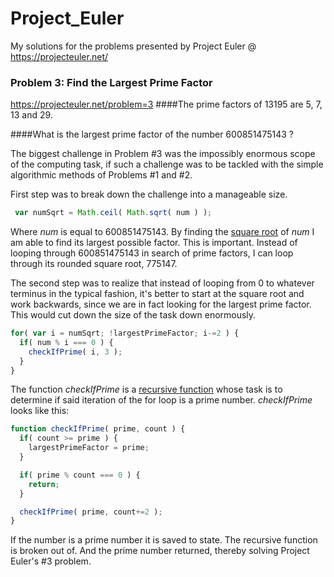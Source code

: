# Project_Euler
My solutions for the problems presented by Project Euler @ https://projecteuler.net/

### Problem 3: Find the Largest Prime Factor
https://projecteuler.net/problem=3
####The prime factors of 13195 are 5, 7, 13 and 29.

####What is the largest prime factor of the number 600851475143 ?

The biggest challenge in Problem #3 was the impossibly enormous scope of the computing task, if such a challenge was to be tackled with the simple algorithmic methods of Problems #1 and #2.

First step was to break down the challenge into a manageable size. 
```javascript
 var numSqrt = Math.ceil( Math.sqrt( num ) );
```
Where *num* is equal to 600851475143. By finding the [square root](http://mathworld.wolfram.com/SquareRoot.html) of *num* I am able to find its largest possible factor. This is important. Instead of looping through 600851475143 in search of prime factors, I can loop through its rounded square root, 775147.

The second step was to realize that instead of looping from 0 to whatever terminus in the typical fashion, it's better to start at the square root and work backwards, since we are in fact looking for the largest prime factor. This would cut down the size of the task down enormously.

```javascript
for( var i = numSqrt; !largestPrimeFactor; i-=2 ) {
  if( num % i === 0 ) {
    checkIfPrime( i, 3 );
  }
}
```
The function *checkIfPrime* is a [recursive function](http://www.integralist.co.uk/posts/js-recursion.html) whose task is to determine if said iteration of the for loop is a prime number. *checkIfPrime* looks like this:
```javascript
function checkIfPrime( prime, count ) {
  if( count >= prime ) {
    largestPrimeFactor = prime;
  }

  if( prime % count === 0 ) {
    return;
  }

  checkIfPrime( prime, count+=2 );
}
```

If the number is a prime number it is saved to state. The recursive function is broken out of. And the prime number returned, thereby solving Project Euler's #3 problem.
